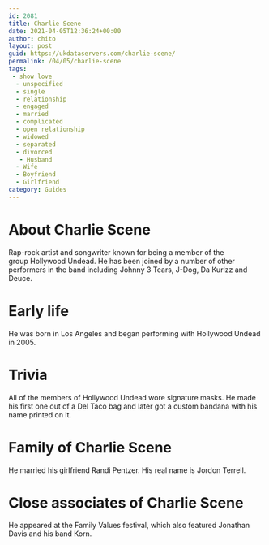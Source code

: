 ```yaml
---
id: 2081
title: Charlie Scene
date: 2021-04-05T12:36:24+00:00
author: chito
layout: post
guid: https://ukdataservers.com/charlie-scene/
permalink: /04/05/charlie-scene
tags:
 - show love
  - unspecified
  - single
  - relationship
  - engaged
  - married
  - complicated
  - open relationship
  - widowed
  - separated
  - divorced
   - Husband
  - Wife
  - Boyfriend
  - Girlfriend
category: Guides
---
```




  
  
#  About Charlie Scene
                  
                  
                  
Rap-rock artist and songwriter known for being a member of the group Hollywood Undead. He has been joined by a number of other performers in the band including Johnny 3 Tears, J-Dog, Da Kurlzz and Deuce. 
                  
                
                
                
# Early life
                  
                  
                  
He was born in Los Angeles and began performing with Hollywood Undead in 2005. 
                  
                
                
                
# Trivia
                  
                  
                  
All of the members of Hollywood Undead wore signature masks. He made his first one out of a Del Taco bag and later got a custom bandana with his name printed on it.
                  
                
                
                
# Family of Charlie Scene
                  
                  
                  
He married his girlfriend Randi Pentzer. His real name is Jordon Terrell.
                  
                
                
                
# Close associates of Charlie Scene
                  
                  
                  
He appeared at the Family Values festival, which also featured Jonathan Davis and his band Korn. 
                  
                
              
            
          
          
          
    
    
  
